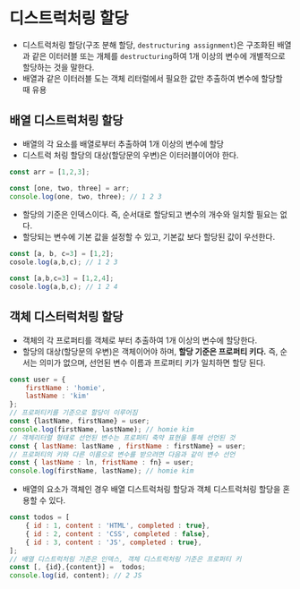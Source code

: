 ﻿# 디스트럭처링 할당
- 디스트럭처링 할당(구조 분해 할당, `destructuring assignment`)은 구조화된 배열과 같은 이터러블 또는 개체를 `destructuring`하여 1개 이상의 변수에 개별적으로 할당하는 것을 말한다.
- 배열과 같은 이터러블 도는 객체 리터럴에서 필요한 값만 추출하여 변수에 할당할 때 유용

## 배열 디스트럭처링 할당
- 배열의 각 요소를 배열로부터 추출하여 1개 이상의 변수에 할당
- 디스트럭 처링 할당의 대상(할당문의 우변)은 이터러블이어야 한다.

```js
const arr = [1,2,3];

const [one, two, three] = arr;
console.log(one, two, three); // 1 2 3
```

- 할당의 기준은 인덱스이다. 즉, 순서대로 할당되고 변수의 개수와 일치할 필요는 없다.
- 할당되는 변수에 기본 값을 설정할 수 있고,  기본값 보다 할당된 값이 우선한다.

```js
const [a, b, c=3] = [1,2];
cosole.log(a,b,c); // 1 2 3

const [a,b,c=3] = [1,2,4];
cosole.log(a,b,c); // 1 2 4
```

## 객체 디스터럭처링 할당
- 객체의 각 프로퍼티를 객체로 부터 추출하여 1개 이상의 변수에 할당한다.
- 할당의 대상(할당문의 우변)은 객체이어야 하며, **할당 기준은 프로퍼티 키다.** 즉, 순서는 의미가 없으며, 선언된 변수 이름과 프로퍼티 키가 일치하면 할당 된다.

```js
const user = {
	firstName : 'homie',
	lastName : 'kim'
};
// 프로퍼티키를 기준으로 할당이 이루어짐
const {lastName, firstName} = user;
console.log(firstName, lastName); // homie kim
// 객체리터럴 형태로 선언된 변수는 프로퍼티 축약 표현을 통해 선언된 것
const { lastName: lastName , firstName : firstName} = user;
// 프로퍼티의 키와 다른 이름으로 변수를 받으려면 다음과 같이 변수 선언
const { lastName : ln, fristName : fn} = user;
console.log(firstName, lastName); // homie kim
```

- 배열의 요소가 객체인 경우 배열 디스트럭처링 할당과 객체 디스트럭처링 할당을 혼용할 수 있다.

```js
const todos = [
	{ id : 1, content : 'HTML', completed : true},
	{ id : 2, content : 'CSS', completed : false},
	{ id : 3, content : 'JS', completed : true},
];
// 배열 디스트럭처링 기준은 인덱스, 객체 디스트럭처링 기준은 프로퍼티 키
const [, {id},{content}] =  todos;
console.log(id, content); // 2 JS
```
